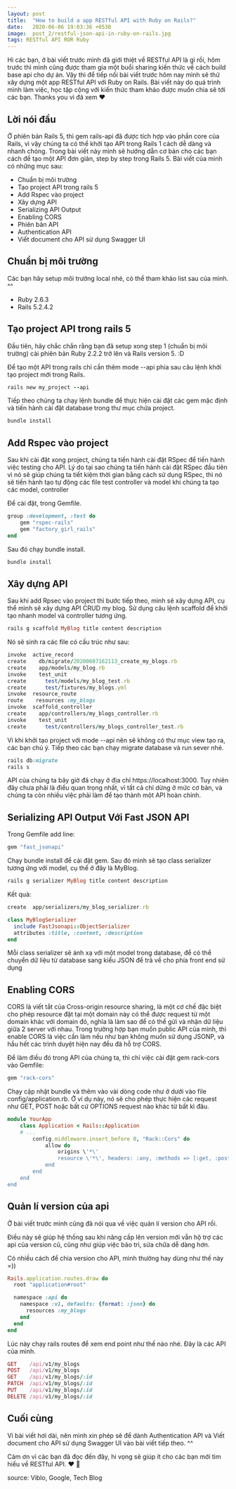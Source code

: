 ```yaml
---
layout: post
title:  "How to build a app RESTful API with Ruby on Rails?"
date:   2020-06-06 19:03:36 +0530
image:  post_2/restful-json-api-in-ruby-on-rails.jpg
tags: RESTful API ROR Ruby
---
```

Hi các bạn, ở bài viết trước mình đã giới thiệt về RESTful API là gì rồi, hôm trước thì mình cũng được tham gia một buổi sharing kiến thức về cách build base api cho dự án. Vậy thì để tiếp nối bài viết trước hôm nay mình sẽ thử xây dựng một app RESTful API với Ruby on Rails.
Bài viết này do quá trình mình làm việc, học tập cộng với kiến thức tham khảo được muốn chia sẽ tới các bạn. Thanks you vì đã xem ❤️

## Lời nói đầu

Ở phiên bản Rails 5, thì gem rails-api đã được tích hợp vào phần core của Rails, vì vậy chúng ta có thể khởi tạo API trong Rails 1 cách dễ dàng và nhanh chóng. Trong bài viết này mình sẽ hướng dẫn cơ bản cho các bạn cách để tạo một API đơn giản, step by step trong Rails 5. Bài viết của mình có những mục sau:

- Chuẩn bị môi trường
- Tạo project API trong rails 5
- Add Rspec vào project
- Xây dựng API
- Serializing API Output
- Enabling CORS
- Phiên bản API
- Authentication API
- Viết document cho API sử dụng Swagger UI

## Chuẩn bị môi trường

Các bạn hãy setup môi trường local nhé, có thể tham khảo list sau của mình. ^^

- Ruby 2.6.3
- Rails 5.2.4.2

## Tạo project API trong rails 5

Đầu tiên, hãy chắc chắn rằng bạn đã setup xong step 1 (chuẩn bị môi trường) cài phiên bản Ruby 2.2.2 trở lên và Rails version 5. :D

Để tạo một API trong rails chỉ cần thêm mode --api phía sau câu lệnh khởi tạo project mới trong Rails.

```ruby
rails new my_project --api
```

Tiếp theo chúng ta chạy lệnh bundle để thực hiện cài đặt các gem mặc định và tiến hành cài đặt database trong thư mục chứa project.

```ruby
bundle install
```

## Add Rspec vào project

Sau khi cài đặt xong project, chúng ta tiến hành cài đặt RSpec để tiến hành việc testing cho API. Lý do tại sao chúng ta tiến hành cài đặt RSpec đầu tiên vì nó sẽ giúp chúng ta tiết kiệm thời gian bằng cách sử dụng RSpec, thì nó sẽ tiến hành tạo tự động các file test controller và model khi chúng ta tạo các model, controller

Để cài đặt, trong Gemfile.

```ruby
group :development, :test do
    gem "rspec-rails"
    gem "factory_girl_rails"
end
```

Sau đó chạy bundle install.

```ruby
bundle install
```

## Xây dựng API

Sau khi add Rpsec vào project thì bước tiếp theo, mình sẽ xây dựng API, cụ thể mình sẽ xây dựng API CRUD my blog. Sử dụng câu lệnh scaffold để khởi tạo nhanh model và controller tương ứng.

```ruby
rails g scaffold MyBlog title content description
```
Nó sẽ sinh ra các file có cấu trúc như sau:

```ruby
invoke  active_record
create    db/migrate/20200607162113_create_my_blogs.rb
create    app/models/my_blog.rb
invoke    test_unit
create      test/models/my_blog_test.rb
create      test/fixtures/my_blogs.yml
invoke  resource_route
route    resources :my_blogs
invoke  scaffold_controller
create    app/controllers/my_blogs_controller.rb
invoke    test_unit
create      test/controllers/my_blogs_controller_test.rb

```
Vì khi khởi tạo project với mode --api nên sẽ không có thư mục view tạo ra, các bạn chú ý.
Tiếp theo các bạn chạy migrate database và run sever nhé.

```ruby
rails db:migrate
rails s
```

API của chúng ta bây giờ đã chạy ở địa chỉ https://localhost:3000. Tuy nhiên đây chưa phải là điều quan trọng nhất, vì tất cả chỉ dừng ở mức cơ bản, và chúng ta còn nhiều việc phải làm để tạo thành một API hoàn chỉnh.

## Serializing API Output Với Fast JSON API

Trong Gemfile add line:

```ruby
gem "fast_jsonapi"
```

Chạy bundle install để cài đặt gem. Sau đó mình sẽ tạo class serializer tương ứng với model, cụ thể ở đây là MyBlog.

```ruby
rails g serializer MyBlog title content description
```

Kết quả:

```ruby
create  app/serializers/my_blog_serializer.rb
```

```ruby
class MyBlogSerializer
  include FastJsonapi::ObjectSerializer
  attributes :title, :content, :description
end
```

Mỗi class serializer sẽ ánh xạ với một model trong database, để có thể chuyển dữ liệu từ database sang kiểu JSON để trả về cho phía front end sử dụng

## Enabling CORS

CORS là viết tắt của Cross-origin resource sharing, là một cơ chế đặc biệt cho phép resource đặt tại một domain này có thể được request từ một domain khác với domain đó, nghĩa là làm sao để có thể gửi và nhận dữ liệu giữa 2 server với nhau. Trong trường hợp bạn muốn public API của mình, thì enable CORS là việc cần làm nếu như bạn không muốn sử dụng JSONP, và hầu hết các trình duyệt hiện nay đều đã hỗ trợ CORS.

Để làm điều đó trong API của chúng ta, thì chỉ việc cài đặt gem rack-cors vào Gemfile:

```ruby
gem "rack-cors"
```

Chạy cập nhật bundle và thêm vào vài dòng code như ở dưới vào file config/application.rb. Ở ví dụ này, nó sẽ cho phép thực hiện các request như GET, POST hoặc bất cứ OPTIONS request nào khác từ bất kì đâu.

```ruby
module YourApp
    class Application < Rails::Application
    # ...
        config.middleware.insert_before 0, "Rack::Cors" do
            allow do
                origins \'*\'
                resource \'*\', headers: :any, :methods => [:get, :post, :options]
            end
        end
    end
end
```

## Quản lí version của api

Ở bài viết trước mình cũng đã nói qua về việc quản lí version cho API rồi.

Điều này sẽ giúp hệ thống sau khi nâng cấp lên version mới vẫn hộ trợ các api của version cũ, cũng như giúp việc bảo trì, sửa chữa dễ dàng hơn.

Có nhiều cách để chia version cho API, mình thường hay dùng như thế này =))

```ruby
Rails.application.routes.draw do
  root "application#root"

  namespace :api do
    namespace :v1, defaults: {format: :json} do
      resources :my_blogs
    end
  end
end
```

Lúc này chạy rails routes để xem end point như thế nào nhé. Đây là các API của mình.

```ruby
GET    /api/v1/my_blogs
POST   /api/v1/my_blogs
GET    /api/v1/my_blogs/:id
PATCH  /api/v1/my_blogs/:id
PUT    /api/v1/my_blogs/:id
DELETE /api/v1/my_blogs/:id
```

## Cuối cùng

Vì bài viết hơi dài, nên mình xin phép sẽ để dành Authentication API và Viết document cho API sử dụng Swagger UI vào bài viết tiếp theo. ^^

Cảm ơn vì các bạn đã đọc đến đây, hi vọng sẽ giúp ít cho các bạn mới tìm hiểu về RESTful API. ❤️ 🙇

source: Viblo, Google, Tech Blog
